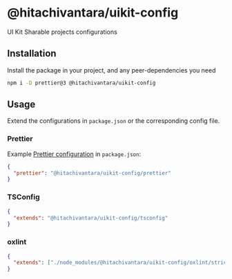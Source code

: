# @hitachivantara/uikit-config

UI Kit Sharable projects configurations

## Installation

Install the package in your project, and any peer-dependencies you need

```sh
npm i -D prettier@3 @hitachivantara/uikit-config
```

## Usage

Extend the configurations in `package.json` or the corresponding config file.

### Prettier

Example [Prettier configuration](https://prettier.io/docs/en/configuration.html#sharing-configurations) in `package.json`:

```json
{
  "prettier": "@hitachivantara/uikit-config/prettier"
}
```

### TSConfig

```json
{
  "extends": "@hitachivantara/uikit-config/tsconfig"
}
```

### oxlint

```json
{
  "extends": ["./node_modules/@hitachivantara/uikit-config/oxlint/strict.json"]
}
```
